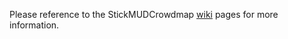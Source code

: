 Please reference to the StickMUDCrowdmap [wiki](https://github.com/StickMUD/StickMUDCrowdmap/wiki) pages for more information.
